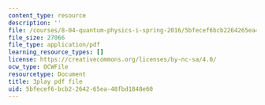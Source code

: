 ```yaml
---
content_type: resource
description: ''
file: /courses/8-04-quantum-physics-i-spring-2016/5bfecef6bcb2264265ea48fbd1848e60_XQKV-hpsurs.pdf
file_size: 27066
file_type: application/pdf
learning_resource_types: []
license: https://creativecommons.org/licenses/by-nc-sa/4.0/
ocw_type: OCWFile
resourcetype: Document
title: 3play pdf file
uid: 5bfecef6-bcb2-2642-65ea-48fbd1848e60
---
```

